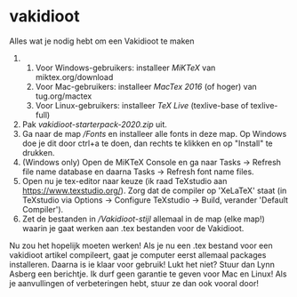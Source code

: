 # vakidioot
Alles wat je nodig hebt om een Vakidioot te maken

1. 1. Voor Windows-gebruikers: installeer *MiKTeX* van miktex.org/download
   2. Voor Mac-gebruikers: installeer *MacTex 2016* (of hoger) van tug.org/mactex
   3. Voor Linux-gebruikers: installeer *TeX Live* (texlive-base of texlive-full)
2. Pak *vakidioot-starterpack-2020.zip* uit.
3. Ga naar de map */Fonts* en installeer alle fonts in deze map. Op Windows doe je dit door ctrl+a te doen, dan rechts te klikken en op "Install" te drukken.
4. (Windows only) Open de MiKTeX Console en ga naar Tasks -> Refresh file name database en daarna Tasks -> Refresh font name files.
5. Open nu je tex-editor naar keuze (ik raad TeXstudio aan https://www.texstudio.org/). Zorg dat de compiler op 'XeLaTeX' staat (in TeXstudio via Options -> Configure TeXstudio -> Build, verander 'Default Compiler').
6. Zet de bestanden in */Vakidioot-stijl* allemaal in de map (elke map!) waarin je gaat werken aan .tex bestanden voor de Vakidioot.

Nu zou het hopelijk moeten werken! Als je nu een .tex bestand voor een vakidioot artikel compileert, gaat je computer eerst allemaal packages installeren. Daarna is ie klaar voor gebruik! Lukt het niet? Stuur dan Lynn Asberg een berichtje.  Ik durf geen garantie te geven voor Mac en Linux! Als je aanvullingen of verbeteringen hebt, stuur ze dan ook vooral door!
